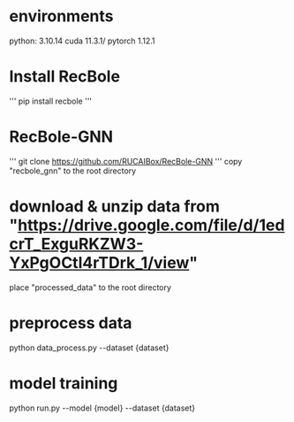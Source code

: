 # environments
python: 3.10.14
cuda 11.3.1/ pytorch 1.12.1

# Install RecBole
'''
pip install recbole
'''
# RecBole-GNN
'''
git clone https://github.com/RUCAIBox/RecBole-GNN
'''
copy "recbole_gnn" to the root directory
# download & unzip data from "https://drive.google.com/file/d/1edcrT_ExguRKZW3-YxPgOCtl4rTDrk_1/view"
place "processed_data" to the root directory
# preprocess data
python data_process.py --dataset {dataset}

# model training
python run.py --model {model} --dataset {dataset}

